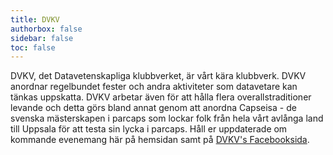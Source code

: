 ```yaml
---
title: DVKV
authorbox: false
sidebar: false
toc: false
---
```


DVKV, det Datavetenskapliga klubbverket, är vårt kära klubbverk. DVKV anordnar regelbundet fester och andra aktiviteter som datavetare kan tänkas uppskatta. DVKV arbetar även för att hålla flera overallstraditioner levande och detta görs bland annat genom att anordna Capseisa - de svenska mästerskapen i parcaps som lockar folk från hela vårt avlånga land till Uppsala för att testa sin lycka i parcaps. Håll er uppdaterade om kommande evenemang här på hemsidan samt på [DVKV's Facebooksida](https://www.facebook.com/DatavetenskapligaKV).
